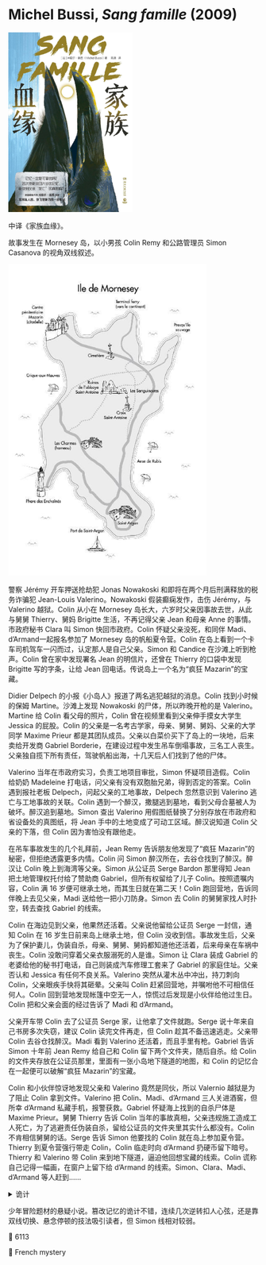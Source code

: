 # Michel Bussi, <i>Sang famille</i> (2009)

<img src=images/2009_cover.jpg width=250/>

中译《家族血缘》。

故事发生在 Mornesey 岛，以小男孩 Colin Remy 和公路管理员 Simon Casanova 的视角双线叙述。

<img src=images/2009_map.jpg width=400/>

警察 Jérémy 开车押送抢劫犯 Jonas Nowakoski 和即将在两个月后刑满释放的税务诈骗犯 Jean-Louis Valerino。Nowakoski 假装癫痫发作，击伤 Jérémy，与 Valerino 越狱。Colin 从小在 Mornesey 岛长大，六岁时父亲因事故去世，从此与舅舅 Thierry、舅妈 Brigitte 生活，不再记得父亲 Jean 和母亲 Anne 的事情。市政府秘书 Clara 叫 Simon 快回市政府。Colin 怀疑父亲没死，和同伴 Madi、d’Armand一起报名参加了 Mornesey 岛的帆船夏令营。Colin 在岛上看到一个卡车司机驾车一闪而过，认定那人是自己父亲。Simon 和 Candice 在沙滩上听到枪声。Colin 曾在家中发现署名 Jean 的明信片，还曾在 Thierry 的口袋中发现 Brigitte 写的字条，让给 Jean 回电话。传说岛上一个名为“疯狂 Mazarin”的宝藏。

Didier Delpech 的小报《小岛人》报道了两名逃犯越狱的消息。Colin 找到小时候的保姆 Martine。沙滩上发现 Nowakoski 的尸体，所以昨晚开枪的是 Valerino。Martine 给 Colin 看父母的照片，Colin 曾在视频里看到父亲伸手摸女大学生 Jessica 的屁股。Colin 的父亲是一名考古学家，母亲、舅舅、舅妈、父亲的大学同学 Maxime Prieur 都是其团队成员。父亲以白菜价买下了岛上的一块地，后来卖给开发商 Gabriel Borderie，在建设过程中发生吊车倒塌事故，三名工人丧生。父亲独自揽下所有责任，驾驶帆船出海，十几天后人们找到了他的尸体。

Valerino 当年在市政府实习，负责工地项目审批，Simon 怀疑项目造假。Colin 给奶奶 Madeleine 打电话，问父亲有没有双胞胎兄弟，得到否定的答案。Colin 遇到报社老板 Delpech，问起父亲的工地事故，Delpech 忽然意识到 Valerino 逃亡与工地事故的关联。Colin 遇到一个醉汉，撒腿逃到墓地，看到父母合墓被人为破坏。醉汉追到墓地。Simon 查出 Valerino 用假图纸替换了分别存放在市政府和省设备处的真图纸，将 Jean 手中的土地变成了可动工区域。醉汉说知道 Colin 父亲的下落，但 Colin 因为害怕没有跟他走。

在吊车事故发生的几个礼拜前，Jean Remy 告诉朋友他发现了“疯狂 Mazarin”的秘密，但拒绝透露更多内情。Colin 问 Simon 醉汉所在，去谷仓找到了醉汉。醉汉让 Colin 晚上到海湾等父亲。Simon 从公证员 Serge Bardon 那里得知 Jean 把土地管理权托付给了赞助商 Gabriel，但所有权留给了儿子 Colin。按照遗嘱内容，Colin 满 16 岁便可继承土地，而其生日就在第二天！Colin 跑回营地，告诉同伴晚上去见父亲，Madi 送给他一把小刀防身。Simon 去 Colin 的舅舅家找人时扑空，转去查找 Gabriel 的线索。

Colin 在海边见到父亲，他果然还活着。父亲说他留给公证员 Serge 一封信，通知 Colin 在 16 岁生日前来岛上继承土地，但 Colin 没收到信。事故发生后，父亲为了保护妻儿，伪装自杀，母亲、舅舅、舅妈都知道他还活着，后来母亲在车祸中丧生。Colin 没敢问穿着父亲衣服溺死的人是谁。Simon 让 Clara 装成 Gabriel 的老婆给他的秘书打电话，自己则装成汽车修理工套来了 Gabriel 的家庭住址。父亲否认和 Jessica 有任何不良关系。Valerino 突然从灌木丛中冲出，持刀刺向 Colin，父亲眼疾手快将其砸晕。父亲叫 Colin 赶紧回营地，并嘱咐他不可相信任何人。Colin 回到营地发现帐篷中空无一人，惊慌过后发现是小伙伴给他过生日。Colin 把和父亲会面的经过告诉了 Madi 和 d’Armand。

父亲开车带 Colin 去了公证员 Serge 家，让他拿了文件就跑。Serge 说十年来自己书房多次失窃，建议 Colin 读完文件再走，但 Colin 趁其不备迅速逃走。父亲带 Colin 去谷仓找醉汉。Madi 看到 Valerino 还活着，而且手里有枪。Gabriel 告诉 Simon 十年前 Jean Remy 给自己和 Colin 留下两个文件夹，随后自杀。给 Colin 的文件夹存放在公证员那里，里面有一张小岛地下隧道的地图，和 Colin 的记忆合在一起便可以破解“疯狂 Mazarin”的宝藏。

Colin 和小伙伴惊讶地发现父亲和 Valerino 竟然是同伙，所以 Valernio 越狱是为了阻止 Colin 拿到文件。Valerino 把 Colin、Madi、d’Armand 三人关进酒窖，但所幸 d’Armand 私藏手机，报警获救。Gabriel 怀疑海上找到的自杀尸体是 Maxime Prieur。舅舅 Thierry 告诉 Colin 当年的事故真相，父亲违规施工造成工人死亡，为了逃避责任伪装自杀，留给公证员的文件夹里其实什么都没有。Colin 不肯相信舅舅的话。Serge 告诉 Simon 他要找的 Colin 就在岛上参加夏令营。Thierry 到夏令营强行带走 Colin，Colin 临走时向 d’Armand 扔硬币留下暗号。Thierry 和 Valerino 带 Colin 来到地下隧道，逼迫他回想宝藏的线索。Colin 谎称自己记得一幅画，在窗户上留下给 d’Armand 的线索。Simon、Clara、Madi、d’Armand 等人赶到……

<details><summary>诡计</summary>
Colin 以为是自己父亲的人其实是 Maxime，伸手摸 Jessica 屁股的也是 Maxime。Maxime 擅长修图，做了四百张照片，把 Jean 的照片逐渐变形为 Maxime。Brigitte 每三天更换一次 Colin 床头的父亲照片，在三年半的时间里把 Colin 对父亲的记忆换成了 Maxime。Valerino、Maxime、Thierry 三人联手策划了吊车事故。“疯狂 Mazarin”的秘密是岛上的土地非常适合种植葡萄。
</details>

少年冒险题材的悬疑小说。篡改记忆的诡计不错，连续几次逆转扣人心弦，还是靠双线切换、悬念停顿的技法吸引读者，但 Simon 线相对较弱。

:link: 6113

:file_folder: French mystery

